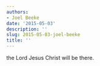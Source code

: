 ```yaml
---
authors:
- Joel Beeke
date: '2015-05-03'
description: ''
slug: 2015-05-03-joel-beeke
title: ''
---
```

the Lord Jesus Christ will be there.




